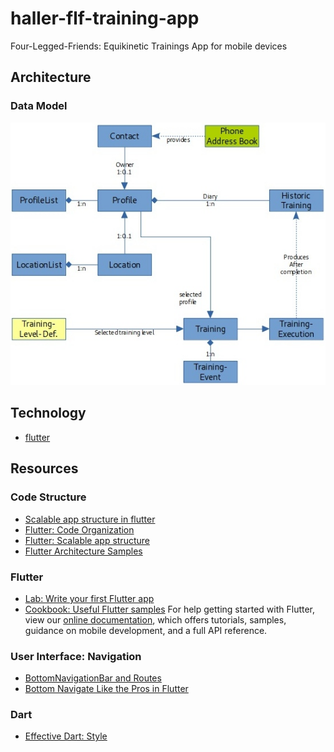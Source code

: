 # haller-flf-training-app

Four-Legged-Friends: Equikinetic Trainings App for mobile devices


## Architecture
### Data Model
![Data Model](doc/data-model.jpg)


## Technology
- [flutter](https://flutter.dev/)


## Resources
### Code Structure

- [Scalable app structure in flutter](https://hackernoon.com/scalable-app-structure-in-flutter-dad61a4bc389)
- [Flutter: Code Organization](https://medium.com/flutter-community/flutter-code-organization-de3a4c219149)
- [Flutter: Scalable app structure](https://medium.com/@parthibansudhaman/flutter-scalable-app-folder-structure-6f2b0bc139c4)
- [Flutter Architecture Samples](https://fluttersamples.com/)

### Flutter
- [Lab: Write your first Flutter app](https://flutter.dev/docs/get-started/codelab)
- [Cookbook: Useful Flutter samples](https://flutter.dev/docs/cookbook)
For help getting started with Flutter, view our [online documentation](https://flutter.dev/docs), which offers tutorials,
samples, guidance on mobile development, and a full API reference.
### User Interface: Navigation
- [BottomNavigationBar and Routes](https://medium.com/flutter/getting-to-the-bottom-of-navigation-in-flutter-b3e440b9386)
- [Bottom Navigate Like the Pros in Flutter](https://medium.com/swlh/bottom-navigate-like-the-pros-in-flutter-8a48bdd5fed4)

### Dart
- [Effective Dart: Style](https://dart.dev/guides/language/effective-dart/style)